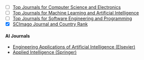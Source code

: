 - [ ] [Top Journals for Computer Science and Electronics](http://www.guide2research.com/journals/) 
- [ ] [Top Journals for Machine Learning and Artificial Intelligence](http://www.guide2research.com/journals/machine-learning) 
- [ ] [Top Journals for Software Engineering and Programming](http://www.guide2research.com/journals/software-programming) 
- [x] [SCImago Journal and Country Rank](http://www.scimagojr.com/journalrank.php?category=1702)

#### AI Journals
- [Engineering Applications of Artificial Intelligence (Elsevier)](https://www.journals.elsevier.com/engineering-applications-of-artificial-intelligence/)
- [Applied Intelligence (Springer)](https://link.springer.com/journal/10489)
